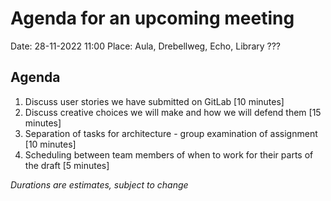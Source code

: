 # Agenda for an upcoming meeting

Date: 28-11-2022 11:00
Place: Aula, Drebellweg, Echo, Library ???

## Agenda

1. Discuss user stories we have submitted on GitLab [10 minutes]
2. Discuss creative choices we will make and how we will defend them  [15 minutes]
3. Separation of tasks for architecture - group examination of assignment [10 minutes]
4. Scheduling between team members of when to work for their parts of the draft [5 minutes]

*Durations are estimates, subject to change*